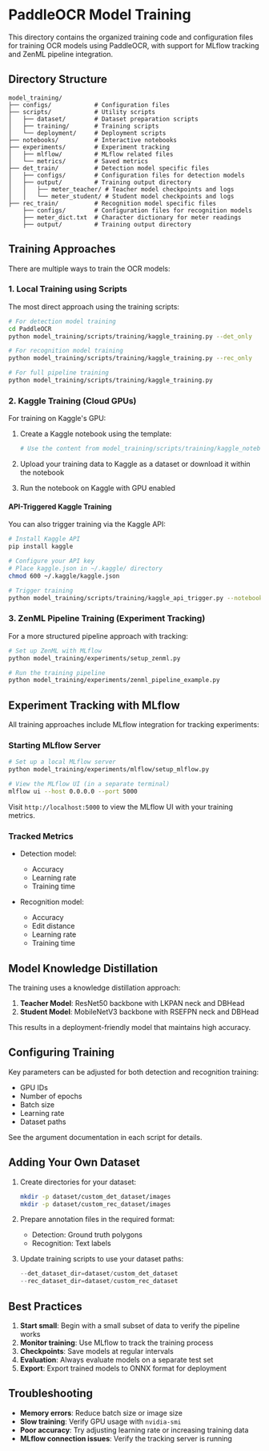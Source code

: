 # PaddleOCR Model Training

This directory contains the organized training code and configuration files for training OCR models using PaddleOCR, with support for MLflow tracking and ZenML pipeline integration.

## Directory Structure

```
model_training/
├── configs/            # Configuration files
├── scripts/            # Utility scripts
│   ├── dataset/        # Dataset preparation scripts
│   ├── training/       # Training scripts
│   └── deployment/     # Deployment scripts
├── notebooks/          # Interactive notebooks
├── experiments/        # Experiment tracking
│   ├── mlflow/         # MLflow related files
│   └── metrics/        # Saved metrics
├── det_train/          # Detection model specific files
│   ├── configs/        # Configuration files for detection models
│   ├── output/         # Training output directory
│   │   ├── meter_teacher/ # Teacher model checkpoints and logs
│   │   └── meter_student/ # Student model checkpoints and logs
├── rec_train/          # Recognition model specific files
    ├── configs/        # Configuration files for recognition models
    ├── meter_dict.txt  # Character dictionary for meter readings
    ├── output/         # Training output directory
```

## Training Approaches

There are multiple ways to train the OCR models:

### 1. Local Training using Scripts

The most direct approach using the training scripts:

```bash
# For detection model training
cd PaddleOCR
python model_training/scripts/training/kaggle_training.py --det_only

# For recognition model training
python model_training/scripts/training/kaggle_training.py --rec_only

# For full pipeline training
python model_training/scripts/training/kaggle_training.py
```

### 2. Kaggle Training (Cloud GPUs)

For training on Kaggle's GPU:

1. Create a Kaggle notebook using the template:
   ```python
   # Use the content from model_training/scripts/training/kaggle_notebook_training.py as a template
   ```

2. Upload your training data to Kaggle as a dataset or download it within the notebook
3. Run the notebook on Kaggle with GPU enabled

#### API-Triggered Kaggle Training

You can also trigger training via the Kaggle API:

```bash
# Install Kaggle API
pip install kaggle

# Configure your API key
# Place kaggle.json in ~/.kaggle/ directory
chmod 600 ~/.kaggle/kaggle.json

# Trigger training
python model_training/scripts/training/kaggle_api_trigger.py --notebook path/to/notebook.ipynb --gpu
```

### 3. ZenML Pipeline Training (Experiment Tracking)

For a more structured pipeline approach with tracking:

```bash
# Set up ZenML with MLflow
python model_training/experiments/setup_zenml.py

# Run the training pipeline
python model_training/experiments/zenml_pipeline_example.py
```

## Experiment Tracking with MLflow

All training approaches include MLflow integration for tracking experiments:

### Starting MLflow Server

```bash
# Set up a local MLflow server
python model_training/experiments/mlflow/setup_mlflow.py

# View the MLflow UI (in a separate terminal)
mlflow ui --host 0.0.0.0 --port 5000
```

Visit `http://localhost:5000` to view the MLflow UI with your training metrics.

### Tracked Metrics

- Detection model:
  - Accuracy
  - Learning rate
  - Training time

- Recognition model:
  - Accuracy
  - Edit distance
  - Learning rate
  - Training time

## Model Knowledge Distillation

The training uses a knowledge distillation approach:

1. **Teacher Model**: ResNet50 backbone with LKPAN neck and DBHead
2. **Student Model**: MobileNetV3 backbone with RSEFPN neck and DBHead

This results in a deployment-friendly model that maintains high accuracy.

## Configuring Training

Key parameters can be adjusted for both detection and recognition training:

- GPU IDs
- Number of epochs
- Batch size
- Learning rate
- Dataset paths

See the argument documentation in each script for details.

## Adding Your Own Dataset

1. Create directories for your dataset:
   ```bash
   mkdir -p dataset/custom_det_dataset/images
   mkdir -p dataset/custom_rec_dataset/images
   ```

2. Prepare annotation files in the required format:
   - Detection: Ground truth polygons
   - Recognition: Text labels

3. Update training scripts to use your dataset paths:
   ```python
   --det_dataset_dir=dataset/custom_det_dataset
   --rec_dataset_dir=dataset/custom_rec_dataset
   ```

## Best Practices

1. **Start small**: Begin with a small subset of data to verify the pipeline works
2. **Monitor training**: Use MLflow to track the training process
3. **Checkpoints**: Save models at regular intervals
4. **Evaluation**: Always evaluate models on a separate test set
5. **Export**: Export trained models to ONNX format for deployment

## Troubleshooting

- **Memory errors**: Reduce batch size or image size
- **Slow training**: Verify GPU usage with `nvidia-smi`
- **Poor accuracy**: Try adjusting learning rate or increasing training data
- **MLflow connection issues**: Verify the tracking server is running 